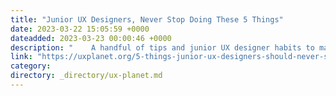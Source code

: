 ```yaml
---
title: "Junior UX Designers, Never Stop Doing These 5 Things"
date: 2023-03-22 15:05:59 +0000
dateadded: 2023-03-23 00:00:46 +0000
description: "    A handful of tips and junior UX designer habits to maintain in order to advance in your UX design career.  Continue reading on UX Planet »  "
link: "https://uxplanet.org/5-things-junior-ux-designers-should-never-stop-doing-febed356d19?source=rss----819cc2aaeee0---4"
category:
directory: _directory/ux-planet.md
---
```

